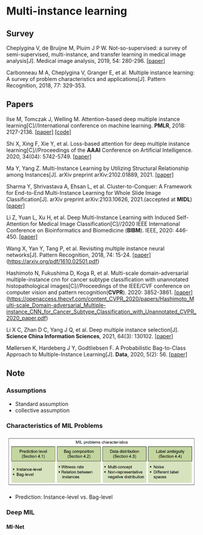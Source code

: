 #  Multi-instance learning

## Survey

Cheplygina V, de Bruijne M, Pluim J P W. Not-so-supervised: a survey of semi-supervised, multi-instance, and transfer learning in medical image analysis[J]. Medical image analysis, 2019, 54: 280-296. [[paper]](https://arxiv.org/pdf/1804.06353.pdf)

Carbonneau M A, Cheplygina V, Granger E, et al. Multiple instance learning: A survey of problem characteristics and applications[J]. Pattern Recognition, 2018, 77: 329-353.

## Papers

Ilse M, Tomczak J, Welling M. Attention-based deep multiple instance learning[C]//International conference on machine learning. **PMLR**, 2018: 2127-2136. [[paper]](https://arxiv.org/pdf/1802.04712.pdf) [[code]](https://github.com/AMLab-Amsterdam/AttentionDeepMIL)

Shi X, Xing F, Xie Y, et al. Loss-based attention for deep multiple instance learning[C]//Proceedings of the **AAAI** Conference on Artificial Intelligence. 2020, 34(04): 5742-5749. [[paper]](https://ojs.aaai.org/index.php/AAAI/article/download/6030/5886)

Ma Y, Yang Z. Multi-Instance Learning by Utilizing Structural Relationship among Instances[J]. arXiv preprint arXiv:2102.01889, 2021. [[paper]](https://arxiv.org/pdf/2102.01889.pdf)

Sharma Y, Shrivastava A, Ehsan L, et al. Cluster-to-Conquer: A Framework for End-to-End Multi-Instance Learning for Whole Slide Image Classification[J]. arXiv preprint arXiv:2103.10626, 2021.(accepted at **MIDL**) [[paper]](https://arxiv.org/pdf/2103.10626.pdf)

Li Z, Yuan L, Xu H, et al. Deep Multi-Instance Learning with Induced Self-Attention for Medical Image Classification[C]//2020 IEEE International Conference on Bioinformatics and Biomedicine (**BIBM**). IEEE, 2020: 446-450. [[paper]](https://ieeexplore.ieee.org/abstract/document/9313518)

Wang X, Yan Y, Tang P, et al. Revisiting multiple instance neural networks[J]. Pattern Recognition, 2018, 74: 15-24. [[paper]]()(https://arxiv.org/pdf/1610.02501.pdf)

Hashimoto N, Fukushima D, Koga R, et al. Multi-scale domain-adversarial multiple-instance cnn for cancer subtype classification with unannotated histopathological images[C]//Proceedings of the IEEE/CVF conference on computer vision and pattern recognition(**CVPR**). 2020: 3852-3861. [[paper]]()(https://openaccess.thecvf.com/content_CVPR_2020/papers/Hashimoto_Multi-scale_Domain-adversarial_Multiple-instance_CNN_for_Cancer_Subtype_Classification_with_Unannotated_CVPR_2020_paper.pdf)

Li X C, Zhan D C, Yang J Q, et al. Deep multiple instance selection[J]. **Science China Information Sciences**, 2021, 64(3): 130102. [[paper]](file:///C:/Users/PC/Documents/learntit/learnt/multi-instance-learning/assets/deep-multi-instance-selection.pdf)

Møllersen K, Hardeberg J Y, Godtliebsen F. A Probabilistic Bag-to-Class Approach to Multiple-Instance Learning[J]. **Data**, 2020, 5(2): 56. [[paper]](https://www.mdpi.com/2306-5729/5/2/56/htm)

## Note

### Assumptions

- Standard assumption
- collective assumption

### Characteristics of MIL Problems

![image-20210806141312613](imgs/image-20210806141312613.png)

- Prediction: Instance-level vs. Bag-level

### Deep MIL

#### MI-Net

